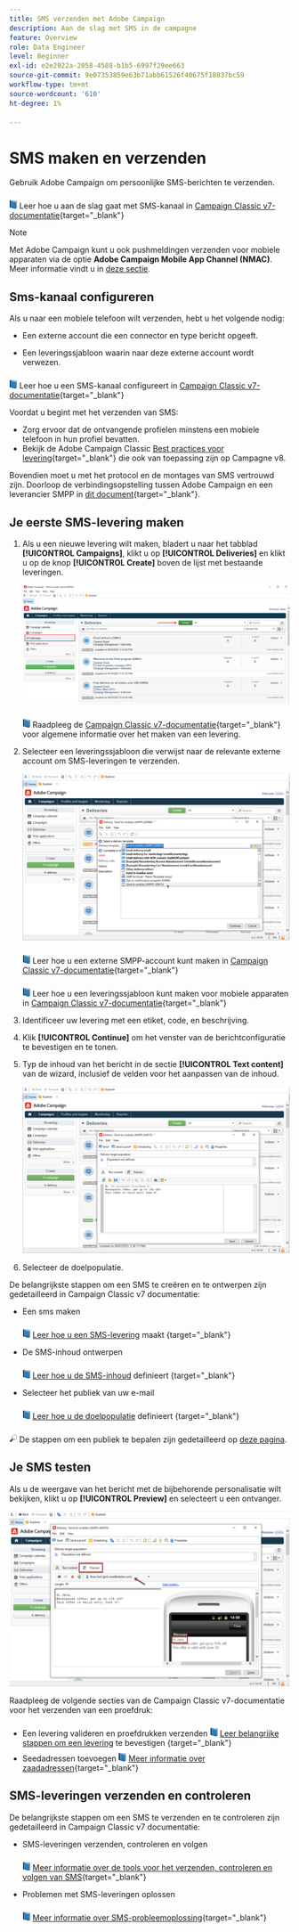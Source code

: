 ```yaml
---
title: SMS verzenden met Adobe Campaign
description: Aan de slag met SMS in de campagne
feature: Overview
role: Data Engineer
level: Beginner
exl-id: e2e2922a-2058-4588-b1b5-6997f29ee663
source-git-commit: 9e07353859e63b71abb61526f40675f18837bc59
workflow-type: tm+mt
source-wordcount: '610'
ht-degree: 1%

---
```


# SMS maken en verzenden

Gebruik Adobe Campaign om persoonlijke SMS-berichten te verzenden.

![](../assets/do-not-localize/book.png) Leer hoe u aan de slag gaat met SMS-kanaal in  [Campaign Classic v7-documentatie](https://experienceleague.adobe.com/docs/campaign-classic/using/sending-messages/sending-messages-on-mobiles/sms-channel.html){target=&quot;_blank&quot;}

>[!NOTE]
>
>Met Adobe Campaign kunt u ook pushmeldingen verzenden voor mobiele apparaten via de optie **Adobe Campaign Mobile App Channel (NMAC)**. Meer informatie vindt u in [deze sectie](push.md).

## Sms-kanaal configureren

Als u naar een mobiele telefoon wilt verzenden, hebt u het volgende nodig:

* Een externe account die een connector en type bericht opgeeft.

* Een leveringssjabloon waarin naar deze externe account wordt verwezen.

![](../assets/do-not-localize/book.png)  Leer hoe u een SMS-kanaal configureert in  [Campaign Classic v7-documentatie](https://experienceleague.adobe.com/docs/campaign-classic/using/sending-messages/sending-messages-on-mobiles/sms-set-up.html?lang=en#sending-messages){target=&quot;_blank&quot;}

Voordat u begint met het verzenden van SMS:

* Zorg ervoor dat de ontvangende profielen minstens een mobiele telefoon in hun profiel bevatten.
* Bekijk de Adobe Campaign Classic [Best practices voor levering](https://experienceleague.adobe.com/docs/campaign-classic/using/sending-messages/key-steps-when-creating-a-delivery/delivery-bestpractices/delivery-best-practices.html?lang=en#sending-messages){target=&quot;_blank&quot;} die ook van toepassing zijn op Campagne v8.

Bovendien moet u met het protocol en de montages van SMS vertrouwd zijn. Doorloop de verbindingsopstelling tussen Adobe Campaign en een leverancier SMPP in [dit document](https://experienceleague.adobe.com/docs/campaign-classic/using/sending-messages/sending-messages-on-mobiles/sms-protocol.html?lang=en#sending-messages){target=&quot;_blank&quot;}.

## Je eerste SMS-levering maken

1. Als u een nieuwe levering wilt maken, bladert u naar het tabblad **[!UICONTROL Campaigns]**, klikt u op **[!UICONTROL Deliveries]** en klikt u op de knop **[!UICONTROL Create]** boven de lijst met bestaande leveringen.

   ![](assets/delivery_step_1.png)

   ![](../assets/do-not-localize/book.png) Raadpleeg de  [Campaign Classic v7-documentatie](https://experienceleague.adobe.com/docs/campaign-classic/using/sending-messages/key-steps-when-creating-a-delivery/steps-about-delivery-creation-steps.html?lang=en#sending-messages){target=&quot;_blank&quot;} voor algemene informatie over het maken van een levering.

1. Selecteer een leveringssjabloon die verwijst naar de relevante externe account om SMS-leveringen te verzenden.

   ![](assets/sms-template-list.png)

   ![](../assets/do-not-localize/book.png) Leer hoe u een externe SMPP-account kunt maken in  [Campaign Classic v7-documentatie](https://experienceleague.adobe.com/docs/campaign-classic/using/sending-messages/sending-messages-on-mobiles/sms-set-up.html?lang=en#creating-an-smpp-external-account){target=&quot;_blank&quot;}

   ![](../assets/do-not-localize/book.png) Leer hoe u een leveringssjabloon kunt maken voor mobiele apparaten in  [Campaign Classic v7-documentatie](https://experienceleague.adobe.com/docs/campaign-classic/using/sending-messages/sending-messages-on-mobiles/sms-set-up.html?lang=en#changing-the-delivery-template){target=&quot;_blank&quot;}

1. Identificeer uw levering met een etiket, code, en beschrijving.

1. Klik **[!UICONTROL Continue]** om het venster van de berichtconfiguratie te bevestigen en te tonen.

1. Typ de inhoud van het bericht in de sectie **[!UICONTROL Text content]** van de wizard, inclusief de velden voor het aanpassen van de inhoud.

   ![](assets/sms-content.png)

1. Selecteer de doelpopulatie.

De belangrijkste stappen om een SMS te creëren en te ontwerpen zijn gedetailleerd in Campaign Classic v7 documentatie:

* Een sms maken

   ![](../assets/do-not-localize/book.png) [Leer hoe u een SMS-levering](https://experienceleague.adobe.com/docs/campaign-classic/using/sending-messages/sending-messages-on-mobiles/sms-create.html?lang=en#sending-messages) maakt {target=&quot;_blank&quot;}

* De SMS-inhoud ontwerpen

   ![](../assets/do-not-localize/book.png) [Leer hoe u de SMS-inhoud](https://experienceleague.adobe.com/docs/campaign-classic/using/sending-messages/sending-messages-on-mobiles/sms-create.html?lang=en#defining-the-sms-content) definieert {target=&quot;_blank&quot;}

* Selecteer het publiek van uw e-mail

   ![](../assets/do-not-localize/book.png) [Leer hoe u de doelpopulatie](https://experienceleague.adobe.com/docs/campaign-classic/using/sending-messages/key-steps-when-creating-a-delivery/steps-defining-the-target-population.html) definieert {target=&quot;_blank&quot;}

![](../assets/do-not-localize/glass.png) De stappen om een publiek te bepalen zijn gedetailleerd op  [deze pagina](../start/audiences.md).

## Je SMS testen

Als u de weergave van het bericht met de bijbehorende personalisatie wilt bekijken, klikt u op **[!UICONTROL Preview]** en selecteert u een ontvanger.

![](assets/sms-preview.png)

Raadpleeg de volgende secties van de Campaign Classic v7-documentatie voor het verzenden van een proefdruk:

* Een levering valideren en proefdrukken verzenden
   ![](../assets/do-not-localize/book.png) [Leer belangrijke stappen om een levering](https://experienceleague.adobe.com/docs/campaign-classic/using/sending-messages/key-steps-when-creating-a-delivery/steps-validating-the-delivery.html) te bevestigen {target=&quot;_blank&quot;}
* Seedadressen toevoegen
   ![](../assets/do-not-localize/book.png) [Meer informatie over zaadadressen](https://experienceleague.adobe.com/docs/campaign-classic/using/sending-messages/using-seed-addresses/about-seed-addresses.html){target=&quot;_blank&quot;}

## SMS-leveringen verzenden en controleren

De belangrijkste stappen om een SMS te verzenden en te controleren zijn gedetailleerd in Campaign Classic v7 documentatie:

* SMS-leveringen verzenden, controleren en volgen

   ![](../assets/do-not-localize/book.png) [Meer informatie over de tools voor het verzenden, controleren en volgen van SMS](https://experienceleague.adobe.com/docs/campaign-classic/using/sending-messages/sending-messages-on-mobiles/sms-send.html?lang=en#sending-messages){target=&quot;_blank&quot;}

* Problemen met SMS-leveringen oplossen

   ![](../assets/do-not-localize/book.png) [Meer informatie over SMS-probleemoplossing](https://experienceleague.adobe.com/docs/campaign-classic/using/sending-messages/sending-messages-on-mobiles/troubleshooting-sms.html?lang=en#sending-messages){target=&quot;_blank&quot;}
